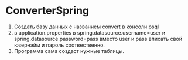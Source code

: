 # ConverterSpring

1. Создать базу данных с названием convert в консоли psql
2. в application.properties в spring.datasource.username=user и
   spring.datasource.password=pass вместо user и pass вписать свой юзернэйм и пароль соотвественно.
3. Программа сама создаст нужные таблицы.
